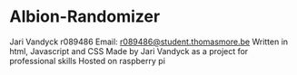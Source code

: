 # Albion-Randomizer
Jari Vandyck r089486
Email: r089486@student.thomasmore.be
Written in html, Javascript and CSS
Made by Jari Vandyck as a project for professional skills
Hosted on raspberry pi
